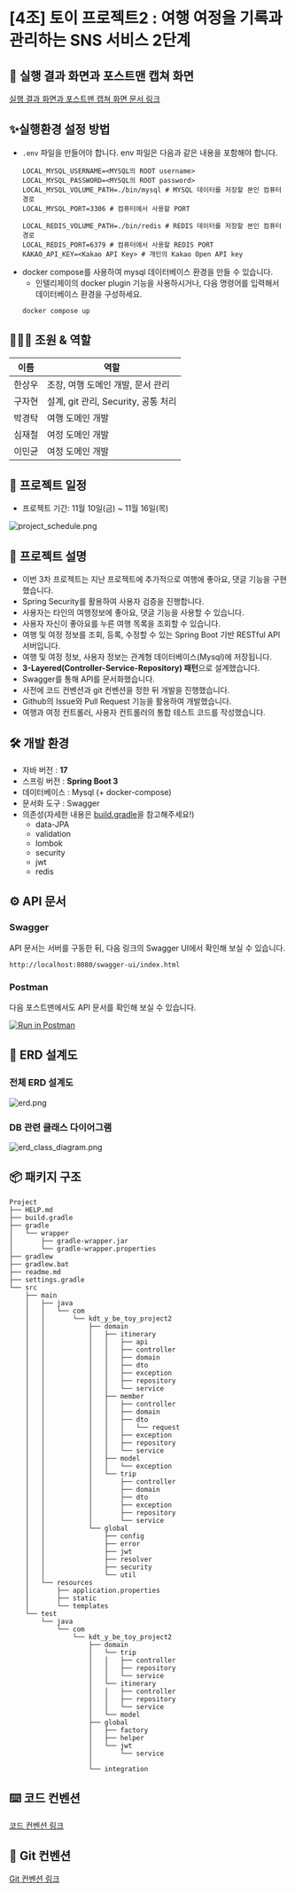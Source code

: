 # [4조] 토이 프로젝트2 : 여행 여정을 기록과 관리하는 SNS 서비스 2단계

## 🎢 실행 결과 화면과 포스트맨 캡쳐 화면

[실행 결과 화면과 포스트맨 캡쳐 화면 문서 링크](/docs/RUNNING_SCREEN.md)

## ✨실행환경 설정 방법

- `.env` 파일을 만들어야 합니다. env 파일은 다음과 같은 내용을 포함해야 합니다.
  ```
  LOCAL_MYSQL_USERNAME=<MYSQL의 ROOT username>
  LOCAL_MYSQL_PASSWORD=<MYSQL의 ROOT password>
  LOCAL_MYSQL_VOLUME_PATH=./bin/mysql # MYSQL 데이터를 저장할 본인 컴퓨터 경로
  LOCAL_MYSQL_PORT=3306 # 컴퓨터에서 사용할 PORT
  
  LOCAL_REDIS_VOLUME_PATH=./bin/redis # REDIS 데이터를 저장할 본인 컴퓨터 경로
  LOCAL_REDIS_PORT=6379 # 컴퓨터에서 사용할 REDIS PORT
  KAKAO_API_KEY=<Kakao API Key> # 개인의 Kakao Open API key
  ```
- docker compose를 사용하여 mysql 데이터베이스 환경을 만들 수 있습니다.
    - 인텔리제이의 docker plugin 기능을 사용하시거나, 다음 명령어를 입력해서 데이터베이스 환경을 구성하세요.
  ```
  docker compose up
  ```

## 🧑‍🤝‍🧑 조원 & 역할

| 이름  | 역할                          |
|-----|-----------------------------|
| 한상우 | 조장, 여행 도메인 개발, 문서 관리        |
| 구자현 | 설계, git 관리, Security, 공통 처리 |
| 박경탁 | 여행 도메인 개발                   |
| 심재철 | 여정 도메인 개발                   |
| 이민균 | 여정 도메인 개발                   |

## 🚀 프로젝트 일정

- 프로젝트 기간: 11월 10일(금) ~ 11월 16일(목)

![project_schedule.png](./docs/images/project_schedule.png)

## 🧾 프로젝트 설명

- 이번 3차 프로젝트는 지난 프로젝트에 추가적으로 여행에 좋아요, 댓글 기능을 구현했습니다.
- Spring Security를 활용하여 사용자 검증을 진행합니다.
- 사용자는 타인의 여행정보에 좋아요, 댓글 기능을 사용할 수 있습니다.
- 사용자 자신이 좋아요를 누른 여행 목록을 조회할 수 있습니다.
- 여행 및 여정 정보를 조회, 등록, 수정할 수 있는 Spring Boot 기반 RESTful API 서버입니다.
- 여행 및 여정 정보, 사용자 정보는 관계형 데이터베이스(Mysql)에 저장됩니다.
- **3-Layered(Controller-Service-Repository) 패턴**으로 설계했습니다.
- Swagger를 통해 API를 문서화했습니다.
- 사전에 코드 컨벤션과 git 컨벤션을 정한 뒤 개발을 진행했습니다.
- Github의 Issue와 Pull Request 기능을 활용하여 개발했습니다.
- 여행과 여정 컨트롤러, 사용자 컨트롤러의 통합 테스트 코드를 작성했습니다.

## 🛠️ 개발 환경

- 자바 버전 : **17**
- 스프링 버전 : **Spring Boot 3**
- 데이터베이스 : Mysql (+ docker-compose)
- 문서화 도구 : Swagger
- 의존성(자세한 내용은 [build.gradle](./build.gradle)을 참고해주세요!)
    - data-JPA
    - validation
    - lombok
    - security
    - jwt
    - redis

## ⚙ API 문서

### Swagger

API 문서는 서버를 구동한 뒤, 다음 링크의 Swagger UI에서 확인해 보실 수 있습니다.

```
http://localhost:8080/swagger-ui/index.html
```

### Postman

다음 포스트맨에서도 API 문서를 확인해 보실 수 있습니다.

[![Run in Postman](https://run.pstmn.io/button.svg)](https://documenter.getpostman.com/view/828796/2s9YRGx9N9)

## 📐 ERD 설계도

### 전체 ERD 설계도

![erd.png](./docs/images/erd.png)

### DB 관련 클래스 다이어그램

![erd_class_diagram.png](./docs/images/erd_class_diagram.png)

## 📦 패키지 구조

```
Project
├── HELP.md
├── build.gradle
├── gradle
│   └── wrapper
│       ├── gradle-wrapper.jar
│       └── gradle-wrapper.properties
├── gradlew
├── gradlew.bat
├── readme.md
├── settings.gradle
└── src
    ├── main
    │   ├── java
    │   │   └── com
    │   │       └── kdt_y_be_toy_project2
    │   │           ├── domain
    │   │           │   ├── itinerary
    │   │           │   │   ├── api
    │   │           │   │   ├── controller
    │   │           │   │   ├── domain
    │   │           │   │   ├── dto
    │   │           │   │   ├── exception
    │   │           │   │   ├── repository
    │   │           │   │   └── service
    │   │           │   ├── member
    │   │           │   │   ├── controller
    │   │           │   │   ├── domain
    │   │           │   │   ├── dto
    │   │           │   │   │   └── request
    │   │           │   │   ├── exception
    │   │           │   │   ├── repository
    │   │           │   │   └── service
    │   │           │   ├── model
    │   │           │   │   └── exception
    │   │           │   └── trip
    │   │           │       ├── controller
    │   │           │       ├── domain
    │   │           │       ├── dto
    │   │           │       ├── exception
    │   │           │       ├── repository
    │   │           │       └── service
    │   │           └── global
    │   │               ├── config
    │   │               ├── error
    │   │               ├── jwt
    │   │               ├── resolver
    │   │               ├── security
    │   │               └── util
    │   └── resources
    │       ├── application.properties
    │       ├── static
    │       └── templates
    └── test
        └── java
            └── com
                └── kdt_y_be_toy_project2
                    ├── domain
                    │   └── trip
                    │   │   ├── controller
                    │   │   ├── repository
                    │   │   └── service
                    │   └── itinerary
                    │   │   ├── controller
                    │   │   ├── repository
                    │   │   └── service
                    │   └── model
                    ├── global
                    │   ├── factory
                    │   ├── helper
                    │   └── jwt
                    │       └── service
                    │  
                    └── integration
```


## ⌨️ 코드 컨벤션

[코드 컨벤션 링크](/docs/CODE_CONVENTION.md)

## 🤝 Git 컨벤션

[Git 컨벤션 링크](/docs/GIT_CONVENTION.md)
